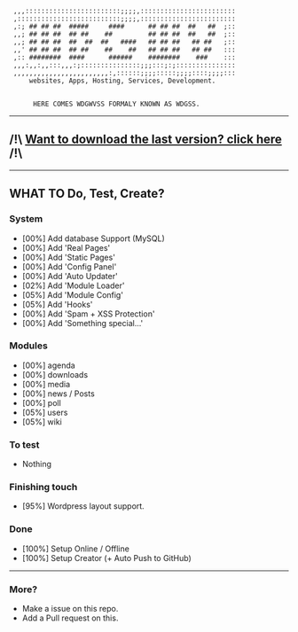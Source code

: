      ,,,::::::::::::::::::::::::;;;;,::::::::::::::::::::::::
     ,::::::::::::::::::::::::::;;;;,::::::::::::::::::::::::
     ,:; ## ## ##  #####     ####      ## ## ##  ##   ##  ;::
     ,,; ## ## ##  ## ##    ##         ## ## ##  ##   ##  ;::
     ,,; ## ## ##  ##  ##  ##   ####   ## ## ##   ## ##   ;::
     ,,' ## ## ##  ## ##    ##    ##   ## ## ##   ## ##   :::
     ,:: ########  ####      ######    ########    ###    :::
     ,,,:,,:,,:::,,,:;:::::::::::::::;;;:::;:;:::::::::::::::
     ,,,,,,,,,,,,,,,,,,,,,,,,:,::::::;;;;:::::;;;;::::;;;;:::
    	 websites, Apps, Hosting, Services, Development.     


          HERE COMES WDGWVSS FORMALY KNOWN AS WDGSS.
---
/!\ [Want to download the last version? click here](https://github.com/WDGWV/WDGWVSS_ONLINEDOWNLOADER "REPO") /!\
---
---

## WHAT TO Do, Test, Create?

### System
 * [00%] Add database Support (MySQL)
 * [00%] Add 'Real Pages'
 * [00%] Add 'Static Pages'
 * [00%] Add 'Config Panel'
 * [00%] Add 'Auto Updater'
 * [02%] Add 'Module Loader'
 * [05%] Add 'Module Config'
 * [05%] Add 'Hooks'
 * [00%] Add 'Spam + XSS Protection'
 * [00%] Add 'Something special...'

### Modules
 * [00%] agenda
 * [00%] downloads
 * [00%] media
 * [00%] news / Posts
 * [00%] poll
 * [05%] users
 * [05%] wiki

### To test
 * Nothing

### Finishing touch
 * [95%] Wordpress layout support.

### Done
 * [100%] Setup Online / Offline
 * [100%] Setup Creator (+ Auto Push to GitHub)

---

### More?
 * Make a issue on this repo.
 * Add a Pull request on this.